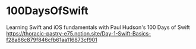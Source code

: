 # 100DaysOfSwift
Learning Swift and iOS fundamentals with Paul Hudson's 100 Days of Swift  
https://thoracic-pastry-e75.notion.site/Day-1-Swift-Basics-f28a86c879f846cfb61aa116873cf901
